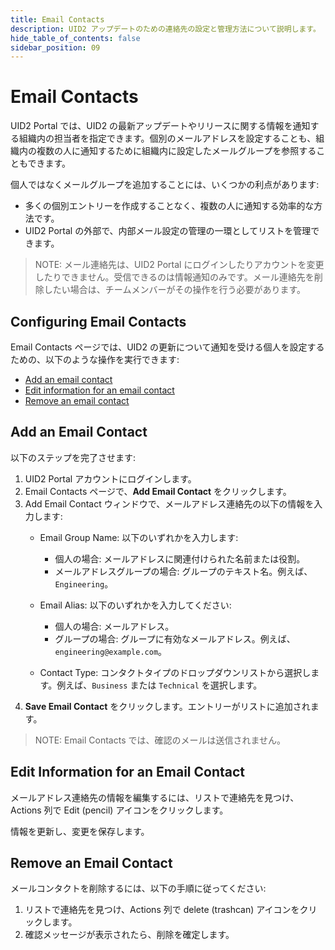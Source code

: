 ```yaml
---
title: Email Contacts
description: UID2 アップデートのための連絡先の設定と管理方法について説明します。
hide_table_of_contents: false
sidebar_position: 09
---
```


# Email Contacts

UID2 Portal では、UID2 の最新アップデートやリリースに関する情報を通知する組織内の担当者を指定できます。個別のメールアドレスを設定することも、組織内の複数の人に通知するために組織内に設定したメールグループを参照することもできます。

個人ではなくメールグループを追加することには、いくつかの利点があります:
- 多くの個別エントリーを作成することなく、複数の人に通知する効率的な方法です。
- UID2 Portal の外部で、内部メール設定の管理の一環としてリストを管理できます。

>NOTE: メール連絡先は、UID2 Portal にログインしたりアカウントを変更したりできません。受信できるのは情報通知のみです。メール連絡先を削除したい場合は、チームメンバーがその操作を行う必要があります。


<!-- It includes the following:

- [Configuring Email Contacts](#configuring-email-contacts)
- [Add an Email Contact](#add-an-email-contact)
- [Edit Information for an Email Contact](#edit-information-for-an-email-contact)
- [Remove an Email Contact](#remove-an-email-contact) DONE -->

## Configuring Email Contacts

Email Contacts ページでは、UID2 の更新について通知を受ける個人を設定するための、以下のような操作を実行できます:

- [Add an email contact](#add-an-email-contact)
- [Edit information for an email contact](#edit-information-for-an-email-contact)
- [Remove an email contact](#remove-an-email-contact)

## Add an Email Contact

以下のステップを完了させます:

1. UID2 Portal アカウントにログインします。
1. Email Contacts ページで、**Add Email Contact** をクリックします。
2. Add Email Contact ウィンドウで、メールアドレス連絡先の以下の情報を入力します:
   - Email Group Name: 以下のいずれかを入力します:
   
     - 個人の場合: メールアドレスに関連付けられた名前または役割。
     - メールアドレスグループの場合: グループのテキスト名。例えば、`Engineering`。
   - Email Alias: 以下のいずれかを入力してください:
   
     - 個人の場合: メールアドレス。
     - グループの場合: グループに有効なメールアドレス。例えば、`engineering@example.com`。
   - Contact Type: コンタクトタイプのドロップダウンリストから選択します。例えば、`Business` または `Technical` を選択します。
3. **Save Email Contact** をクリックします。エントリーがリストに追加されます。

>NOTE: Email Contacts では、確認のメールは送信されません。

## Edit Information for an Email Contact

メールアドレス連絡先の情報を編集するには、リストで連絡先を見つけ、Actions 列で Edit (pencil) アイコンをクリックします。

情報を更新し、変更を保存します。

## Remove an Email Contact

メールコンタクトを削除するには、以下の手順に従ってください:

1. リストで連絡先を見つけ、Actions 列で delete (trashcan) アイコンをクリックします。
1. 確認メッセージが表示されたら、削除を確定します。
